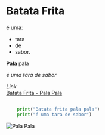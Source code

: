 # Batata Frita

é uma:
* tara
* de
* sabor.

**Pala** pala

*é uma tara de sabor*

*Link*  
[Batata Frita - Pala Pala](https://www.continente.pt/on/demandware.static/-/Sites-col-master-catalog/default/dwaac9b855/images/col/372/3727550-frente.jpg)


``` Python

    print("Batata frita pala pala")
    print("é uma tara de sabor")

```

![Pala Pala](https://www.continente.pt/on/demandware.static/-/Sites-col-master-catalog/default/dwaac9b855/images/col/372/3727550-frente.jpg)
